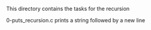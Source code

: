 This directory contains the tasks for the recursion 

0-puts_recursion.c prints a string followed by a new line

